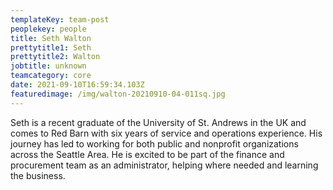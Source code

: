 ```yaml
---
templateKey: team-post
peoplekey: people
title: Seth Walton
prettytitle1: Seth
prettytitle2: Walton
jobtitle: unknown
teamcategory: core
date: 2021-09-10T16:59:34.103Z
featuredimage: /img/walton-20210910-04-011sq.jpg
---
```

Seth is a recent graduate of the University of St. Andrews in the UK and comes to Red Barn with six years of service and operations experience. His journey has led to working for both public and nonprofit organizations across the Seattle Area. He is excited to be part of the finance and procurement team as an administrator, helping where needed and learning the business.